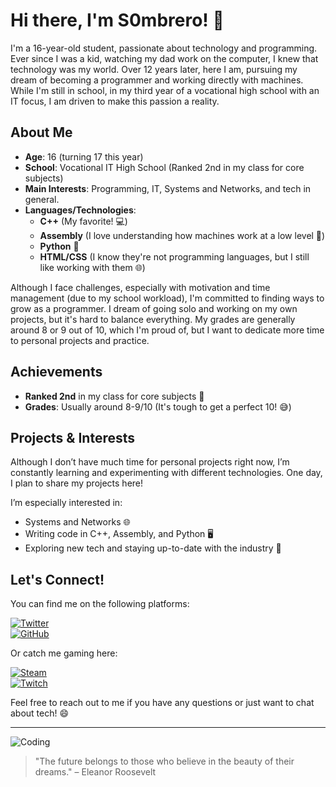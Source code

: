 # Hi there, I'm S0mbrero! 👋

I'm a 16-year-old student, passionate about technology and programming. Ever since I was a kid, watching my dad work on the computer, I knew that technology was my world. Over 12 years later, here I am, pursuing my dream of becoming a programmer and working directly with machines. While I'm still in school, in my third year of a vocational high school with an IT focus, I am driven to make this passion a reality.

## About Me

- **Age**: 16 (turning 17 this year)
- **School**: Vocational IT High School (Ranked 2nd in my class for core subjects)
- **Main Interests**: Programming, IT, Systems and Networks, and tech in general.
- **Languages/Technologies**: 
  - **C++** (My favorite! 💻)
  - **Assembly** (I love understanding how machines work at a low level 🔧)
  - **Python** 🐍
  - **HTML/CSS** (I know they're not programming languages, but I still like working with them 🌐)

Although I face challenges, especially with motivation and time management (due to my school workload), I'm committed to finding ways to grow as a programmer. I dream of going solo and working on my own projects, but it's hard to balance everything. My grades are generally around 8 or 9 out of 10, which I'm proud of, but I want to dedicate more time to personal projects and practice.

## Achievements

- **Ranked 2nd** in my class for core subjects 🏅
- **Grades**: Usually around 8-9/10 (It's tough to get a perfect 10! 😅)

## Projects & Interests

Although I don’t have much time for personal projects right now, I’m constantly learning and experimenting with different technologies. One day, I plan to share my projects here! 

I’m especially interested in:
- Systems and Networks 🌐
- Writing code in C++, Assembly, and Python 🖥️
- Exploring new tech and staying up-to-date with the industry 🤖

## Let's Connect! 

You can find me on the following platforms:

[![Twitter](https://img.shields.io/badge/Twitter-%231DA1F2.svg?&style=flat&logo=twitter&logoColor=white)](https://x.com/S0mbrero_Exilus)  
[![GitHub](https://img.shields.io/badge/GitHub-%23121011.svg?&style=flat&logo=github&logoColor=white)](https://github.com/S0mbreros)

Or catch me gaming here:

[![Steam](https://img.shields.io/badge/Steam-%23000000.svg?&style=flat&logo=steam&logoColor=white)](https://steamcommunity.com/id/BestViberEU/)  
[![Twitch](https://img.shields.io/badge/Twitch-%2311B5E4.svg?&style=flat&logo=twitch&logoColor=white)](https://www.twitch.tv/exilus_s0mbrero)

Feel free to reach out to me if you have any questions or just want to chat about tech! 😄

---

![Coding](https://media.giphy.com/media/xT1R9Ezy1xoyYAjS1a/giphy.gif)

> "The future belongs to those who believe in the beauty of their dreams." – Eleanor Roosevelt
